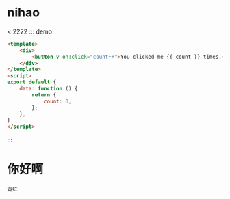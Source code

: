 <!--
 * @Author: your name
 * @Date: 2020-07-08 13:15:32
 * @LastEditTime: 2020-07-10 13:35:33
 * @LastEditors: Please set LastEditors
 * @Description: In User Settings Edit
 * @FilePath: /all-mine/show-page/docs/index.md
-->

# nihao
< 2222
::: demo
```html
<template>
    <div>
        <button v-on:click="count++">You clicked me {{ count }} times.</button>
    </div>
</template>
<script>
export default {
    data: function () {
        return {
            count: 0,
        };
    },
}
</script>
```
:::

# 你好啊
`霓虹`